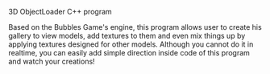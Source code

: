 3D ObjectLoader C++ program

Based on the Bubbles Game's engine, this program allows user to create his gallery to view models, add textures
to them and even mix things up by applying textures designed for other models.
Although you cannot do it in realtime, you can easily add simple direction inside code of this program and watch your creations!